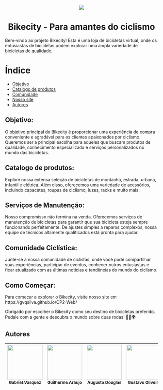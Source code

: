 <p align='center'>
  <img loading="lazy" src = "https://github.com/gvqsilva/CP2-Web/assets/110639916/a16df21b-d794-4ed6-a0a4-74afbf7747a4"</>
</p>
<h1 align="center">Bikecity - Para amantes do ciclismo</h1>
<p>Bem-vindo ao projeto Bikecity! Esta é uma loja de bicicletas virtual, onde os entusiastas de bicicletas podem explorar uma ampla variedade de bicicletas de qualidade.</p>


# Índice
* [Objetivo](#objetivo)
* [Catalogo de produtos](#catalogo-de-produtos)
* [Comunidade](#comunidade)
* [Nosso site](#site)
* [Autores](#autores)


<h2 id="objetivo">Objetivo:</h2>
  O objetivo principal do Bikecity é proporcionar uma experiência de compra conveniente e agradável para os clientes apaixonados por ciclismo. Queremos ser a principal escolha para aqueles que buscam produtos de qualidade, conhecimento especializado e serviços personalizados no mundo das bicicletas.


<h2 id="Catalogo de produtos">Catalogo de produtos:</h2>
Explore nossa extensa seleção de bicicletas de montanha, estrada, urbana, infantil e elétrica. Além disso, oferecemos uma variedade de acessórios, incluindo capacetes, roupas de ciclismo, luzes, racks e muito mais.

<h2 id="serviços">Serviços de Manutenção:</h2>
Nosso compromisso não termina na venda. Oferecemos serviços de manutenção de bicicletas para garantir que sua bicicleta esteja sempre funcionando perfeitamente. De ajustes simples a reparos complexos, nossa equipe de técnicos altamente qualificados está pronta para ajudar.


<h2 id='comunidade'>Comunidade Ciclística:</h2>
Junte-se à nossa comunidade de ciclistas, onde você pode compartilhar suas experiências, participar de eventos, conhecer outros entusiastas e ficar atualizado com as últimas notícias e tendências do mundo do ciclismo.


<h2 id="site">Como Começar:</h2>
<p>Para começar a explorar o Bikecity, visite nosso site em https://gvqsilva.github.io/CP2-Web/ </p>
<p>Obrigado por escolher o Bikecity como seu destino de bicicletas preferido. Pedale com a gente e descubra o mundo sobre duas rodas! 🚴‍♂️🌍</p>

<h2 id="Autores">Autores</h2>

| [<img loading="lazy" src="https://github.com/gvqsilva/CP2-Edge/assets/110639916/d022ed18-0057-4944-9e00-db796c6d2e45" width=115><br><sub>Gabriel Vasquez</sub>](https://github.com/gvqsilva)  |  [<img loading="lazy" src="https://github.com/gvqsilva/CP2-Web/assets/110639916/1eb7df1a-c0e8-4170-aabf-444cfb3c64f9" width=115><br><sub>Guilherme Araujo</sub>](https://github.com/guilhermearaujodec)  |  [<img loading="lazy" src="https://github.com/gvqsilva/CP2-Edge/assets/110639916/86514492-2b1e-4422-bdc0-0ec3c8be3dcc" width=115><br><sub>Augusto Douglas</sub>](https://github.com/gutomend)  |  [<img loading="lazy" src="https://github.com/gvqsilva/CP2-Edge/assets/110639916/4bb3084d-d1ff-4b49-ba37-96c8046f6e14" width=115><br><sub>Gustavo Oliveira</sub>](https://github.com/Gusta346) |
| :---: | :---: | :---: | :---: |
